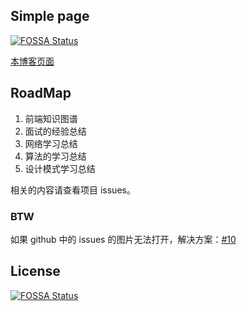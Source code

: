 ## Simple page
[![FOSSA Status](https://app.fossa.com/api/projects/git%2Bgithub.com%2Fhawtim%2Fblog.svg?type=shield)](https://app.fossa.com/projects/git%2Bgithub.com%2Fhawtim%2Fblog?ref=badge_shield)


[本博客页面](https://hawtim.com)

## RoadMap

1. 前端知识图谱
2. 面试的经验总结
3. 网络学习总结
4. 算法的学习总结
5. 设计模式学习总结

相关的内容请查看项目 issues。

### BTW

如果 github 中的 issues 的图片无法打开，解决方案：[#10](https://github.com/hawtim/blog/issues/10)


## License
[![FOSSA Status](https://app.fossa.com/api/projects/git%2Bgithub.com%2Fhawtim%2Fblog.svg?type=large)](https://app.fossa.com/projects/git%2Bgithub.com%2Fhawtim%2Fblog?ref=badge_large)
